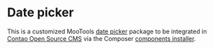 Date picker
===========

This is a customized MooTools [date picker][1] package to be integrated in
[Contao Open Source CMS][2] via the Composer [components installer][3].


[1]: https://github.com/arian/mootools-datepicker/
[2]: https://contao.org
[3]: http://robloach.github.io/component-installer/
